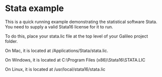 # Stata example 
This is a quick running example demonstrating the statistical software Stata. You need to supply a valid Stata16 license for it to run.

To do this, place your stata.lic file at the top level of your Galileo project folder. 

On Mac, it is located at /Applications/Stata/stata.lic. 

On Windows, it is located at C:\Program Files (x86)\Stata16\STATA.LIC

On Linux, it is located at /usr/local/stata16/stata.lic

